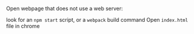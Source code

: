 Open webpage that does not use a web server:

look for an `npm start` script, or a `webpack` build command
Open `index.html` file in chrome

